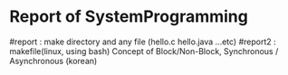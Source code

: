# Report of SystemProgramming

#report  : make directory and any file (hello.c hello.java ...etc)
#report2 : makefile(linux, using bash)
           Concept of Block/Non-Block, Synchronous / Asynchronous (korean)
